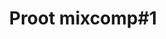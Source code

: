 ---
published: true
title: 'Proot mixcomp#1'
collection: bagage
release_date: '2017-12-15 00:00:00'
image:
    user/pages/01.Emissions/bagage-9/ouiedire_bagage-9_cover-1.png: { name: ouiedire_bagage-9_cover-1.png, type: image/png, size: 706603, path: user/pages/01.Emissions/bagage-9/ouiedire_bagage-9_cover-1.png }
number: '9'
slug: bagage-9
taxonomy:
    dj: 'Thiaz Itch - Proot Records'
    artist: [Batfinks, 'David Fenech', 'Ergo Phizmiz', Gentlemen, 'Goto80  (feat. Acid Terrorist)', Katapulto, 'Michel Banane Jr.', Okapi, Silencide, 'Syndrome WPW', Tep, 'Thiaz Itch', 'Vernon Lenoir', 'Yvan&Lendl']
playlists:
    - { title: null, tracks: [{ timecode: '00:00:00', artists: [Tep], title: Humble }, { timecode: '00:01:16', artists: [Katapulto], title: Striptease }, { timecode: '00:06:04', artists: ['Yvan&Lendl'], title: 'La Grande Chevauchée De La Postérité' }, { timecode: '00:10:12', artists: [Batfinks], title: 'Two Wien' }, { timecode: '00:16:17', artists: [Gentlemen], title: 'Rainbow Highway' }, { timecode: '00:18:12', artists: ['Goto80  (feat. Acid Terrorist)'], title: 'Viking Conquistador' }, { timecode: '00:20:06', artists: ['Vernon Lenoir'], title: 'Roman Agents With Fake Beards' }, { timecode: '00:22:21', artists: [Silencide], title: Sirba }, { timecode: '00:27:25', artists: ['Ergo Phizmiz'], title: 'Where The Tangos' }, { timecode: '00:30:37', artists: ['Thiaz Itch'], title: Majeur-Mixte }, { timecode: '00:32:52', artists: [Okapi], title: 'Mammal Interpreter (ituri-mix)' }, { timecode: '00:37:10', artists: ['Michel Banane Jr.'], title: 'The Dreamy Fish' }, { timecode: '00:42:30', artists: [Batfinks], title: 'Mrs Butels Inn' }, { timecode: '00:49:36', artists: ['David Fenech'], title: 'Super Mario Bros' }, { timecode: '00:50:55', artists: ['Syndrome WPW'], title: 'Dies Irae' }] }
presentation: "Après plus de 10 ans d'existence il serait bien temps de revenir un peu sur les perles que nous a lâché [Proot records](http://prootrecords.com/) depuis ses débuts ! Et quoi de mieux qu'une compilation/mix pour parcourir cette histoire ?\n\nMr. Thiaz Itch, principal patron du label, s'est attelé à cette tâche pour nous concoyocter cette sélection non dans le but de présenter un _best of Proot_ mais bien dans l'idée de nous mixer une histoire, qui soit assez variée pour nous exposer leur palette de productions.\n\nVous souhaitant une excellente écoute, nous vous invitons à aller visiter [prootrecords.com](http://prootrecords.com/) pour en découvrir encore plus ! (tous les albums écoutables en entier, et quelques-uns dont le téléchargement est payant)."

---